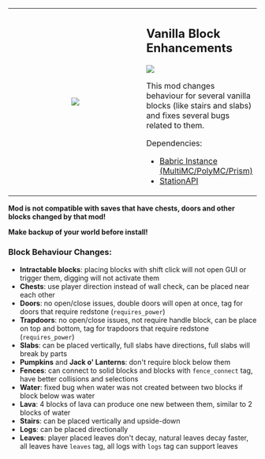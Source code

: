 <table  align="center">
	<tbody>
		<tr>
			<td width="280px" style="text-align: center;"><img src="https://github.com/paulevsGitch/VanillaBlockEnhancements/blob/main/src/main/resources/assets/vbe/icon.png"/></td>		
			<td>
				<h2 align="left">Vanilla Block Enhancements</h2>
				<a href="https://jitpack.io/#paulevsGitch/VanillaBlockEnhancements"><img src="https://jitpack.io/v/paulevsGitch/VanillaBlockEnhancements.svg"></a>
				<p>
					This mod changes behaviour for several vanilla blocks (like stairs and slabs)
					and fixes several bugs related to them.
				</p>
				<p>
					Dependencies:
					<ul>
						<li><a href="https://github.com/babric/prism-instance">Babric Instance (MultiMC/PolyMC/Prism)</a></li>
						<li><a href="https://jenkins.glass-launcher.net/job/StationAPI">StationAPI</a></li>
					</ul>
				</p>
			</td>		
		</tr>
	</tbody>
</table>

**Mod is not compatible with saves that have chests, doors and other blocks changed by that mod!**

**Make backup of your world before install!**

### Block Behaviour Changes:
- **Intractable blocks**: placing blocks with shift click will not open GUI or trigger them, digging will not activate them
- **Chests**: use player direction instead of wall check, can be placed near each other
- **Doors**: no open/close issues, double doors will open at once, tag for doors that require redstone (`requires_power`)
- **Trapdoors**: no open/close issues, not require handle block, can be place on top and bottom, tag for trapdoors that require redstone (`requires_power`)
- **Slabs**: can be placed vertically, full slabs have directions, full slabs will break by parts
- **Pumpkins** and **Jack o' Lanterns**: don't require block below them
- **Fences**: can connect to solid blocks and blocks with `fence_connect` tag, have better collisions and selections
- **Water**: fixed bug when water was not created between two blocks if block below was water
- **Lava**: 4 blocks of lava can produce one new between them, similar to 2 blocks of water
- **Stairs**: can be placed vertically and upside-down
- **Logs**: can be placed directionally
- **Leaves**: player placed leaves don't decay, natural leaves decay faster, all leaves have `leaves` tag, all logs with `logs` tag can support leaves